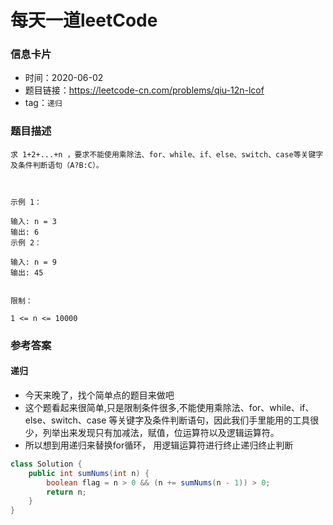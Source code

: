# 每天一道leetCode

### 信息卡片

- 时间：2020-06-02
- 题目链接：https://leetcode-cn.com/problems/qiu-12n-lcof
- tag：`递归`

### 题目描述

```
求 1+2+...+n ，要求不能使用乘除法、for、while、if、else、switch、case等关键字及条件判断语句（A?B:C）。

 

示例 1：

输入: n = 3
输出: 6
示例 2：

输入: n = 9
输出: 45
 

限制：

1 <= n <= 10000

```

### 参考答案

#### 递归
- 今天来晚了，找个简单点的题目来做吧
- 这个题看起来很简单,只是限制条件很多,不能使用乘除法、for、while、if、else、switch、case 等关键字及条件判断语句，因此我们手里能用的工具很少，列举出来发现只有加减法，赋值，位运算符以及逻辑运算符。
- 所以想到用递归来替换for循环， 用逻辑运算符进行终止递归终止判断
```java
class Solution {
    public int sumNums(int n) {
        boolean flag = n > 0 && (n += sumNums(n - 1)) > 0;
        return n;
    }
}
```
